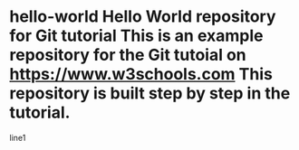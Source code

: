 # hello-world Hello World repository for Git tutorial This is an example repository for the Git tutoial on https://www.w3schools.com This repository is built step by step in the tutorial.
line1
